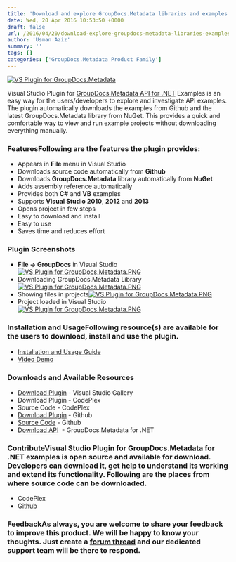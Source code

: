 ```yaml
---
title: 'Download and explore GroupDocs.Metadata libraries and examples source code from within Visual Studio'
date: Wed, 20 Apr 2016 10:53:50 +0000
draft: false
url: /2016/04/20/download-explore-groupdocs-metadata-libraries-examples-source-code-from-within-visual-studio/
author: 'Usman Aziz'
summary: ''
tags: []
categories: ['GroupDocs.Metadata Product Family']
---
```


[![VS Plugin for GroupDocs.Metadata](https://blog.groupdocs.com/wp-content/uploads/sites/4/2016/02/GroupDocs-Metadata-theme-100x100.png)](http://groupdocs.com/dot-net/document-metadata-library)

Visual Studio Plugin for [GroupDocs.Metadata API for .NET](http://www.groupdocs.com/products/metadata/net) Examples is an easy way for the users/developers to explore and investigate API examples. The plugin automatically downloads the examples from Github and the latest GroupDocs.Metadata library from NuGet. This provides a quick and comfortable way to view and run example projects without downloading everything manually.

### FeaturesFollowing are the features the plugin provides:

*   Appears in **File** menu in Visual Studio
*   Downloads source code automatically from **Github**
*   Downloads **GroupDocs.Metadata** library automatically from **NuGet**
*   Adds assembly reference automatically
*   Provides both **C#** and **VB** examples
*   Supports **Visual Studio 2010**, **2012** and **2013**
*   Opens project in few steps
*   Easy to download and install
*   Easy to use
*   Saves time and reduces effort

### Plugin Screenshots

*   **File -> GroupDocs** in Visual Studio[![VS Plugin for GroupDocs.Metadata.PNG](https://blog.groupdocs.com/wp-content/uploads/sites/4/2016/02/VS-Plugin-for-GroupDocs.Metadata-1.png "VS Plugin for GroupDocs.Metadata.PNG")](https://blog.groupdocs.com/wp-content/uploads/sites/4/2016/02/VS-Plugin-for-GroupDocs.Metadata-1.png)
*   Downloading GroupDocs.Metadata Library[![VS Plugin for GroupDocs.Metadata.PNG](https://blog.groupdocs.com/wp-content/uploads/sites/4/2016/02/VS-Plugin-for-GroupDocs.Metadata-2_downloading-lib.png "VS Plugin for GroupDocs.Metadata.PNG")](https://blog.groupdocs.com/wp-content/uploads/sites/4/2016/02/VS-Plugin-for-GroupDocs.Metadata-2_downloading-lib.png)
*   Showing files in projects[![VS Plugin for GroupDocs.Metadata.PNG](https://blog.groupdocs.com/wp-content/uploads/sites/4/2016/02/VS-Plugin-for-GroupDocs.Metadata-3.png "VS Plugin for GroupDocs.Metadata.PNG")](https://blog.groupdocs.com/wp-content/uploads/sites/4/2016/02/VS-Plugin-for-GroupDocs.Metadata-3.png)
*   Project loaded in Visual Studio[![VS Plugin for GroupDocs.Metadata.PNG](https://blog.groupdocs.com/wp-content/uploads/sites/4/2016/02/VS-Plugin-for-GroupDocs.Metadata-4_Project.png "VS Plugin for GroupDocs.Metadata.PNG")](https://blog.groupdocs.com/wp-content/uploads/sites/4/2016/02/VS-Plugin-for-GroupDocs.Metadata-4_Project.png)

### Installation and UsageFollowing resource(s) are available for the users to download, install and use the plugin.

*   [Installation and Usage Guide](https://docs.groupdocs.com/metadata/net)
*   [Video Demo](https://www.youtube.com/watch?v=U9XKhvVPOFk&list=PLtp0iUC0mcGNOf4tAQ_4Jc0Dq9NhfD9-i&index=3)

### Downloads and Available Resources

*   [Download Plugin](https://visualstudiogallery.msdn.microsoft.com/dcfe4472-3e69-4335-ad14-2a4a1d46ec39) - Visual Studio Gallery
*   Download Plugin - CodePlex
*   Source Code - CodePlex
*   [Download Plugin](https://github.com/groupdocsmetadata/GroupDocs_Metadata_NET/releases/tag/vs1.0) - Github
*   [Source Code](https://github.com/groupdocs-metadata/) - Github
*   [Download API](http://www.groupdocs.com/products/metadata/net "Download")  - GroupDocs.Metadata for .NET

### **Contribute**Visual Studio Plugin for GroupDocs.Metadata for .NET examples is open source and available for download. Developers can download it, get help to understand its working and extend its functionality. Following are the places from where source code can be downloaded.

*   CodePlex
*   [Github](https://github.com/groupdocs-metadata/ "Github")

### **Feedback**As always, you are welcome to share your feedback to improve this product. We will be happy to know your thoughts. Just create a [forum thread](http://groupdocs.com/Community/forums/groupdocs.metadata-product-family/48/showforum.aspx) and our dedicated support team will be there to respond.




